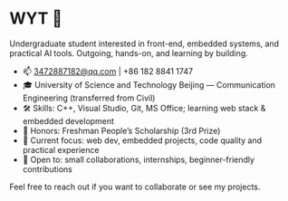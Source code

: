 # WYT 👋

Undergraduate student interested in front-end, embedded systems, and practical AI tools. Outgoing, hands-on, and learning by building.

- 📫 3472887182@qq.com | +86 182 8841 1747
- 🎓 University of Science and Technology Beijing — Communication Engineering (transferred from Civil)
- 🛠️ Skills: C++, Visual Studio, Git, MS Office; learning web stack & embedded development
- 🏅 Honors: Freshman People’s Scholarship (3rd Prize)
- 🔭 Current focus: web dev, embedded projects, code quality and practical experience
- 🤝 Open to: small collaborations, internships, beginner-friendly contributions

Feel free to reach out if you want to collaborate or see my projects.
